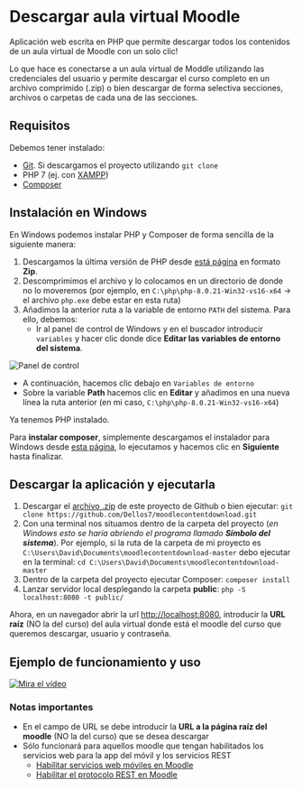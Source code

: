 # Descargar aula virtual Moodle

Aplicación web escrita en PHP que permite descargar todos los contenidos de un aula virtual de Moodle con un solo clic!

Lo que hace es conectarse a un aula virtual de Moddle utilizando las credenciales del usuario y permite descargar el curso completo en un archivo comprimido (.zip) o bien descargar de forma selectiva secciones, archivos o carpetas de cada una de las secciones.

## Requisitos

Debemos tener instalado:

- [Git](https://git-scm.com/). Si descargamos el proyecto utilizando `git clone`
- PHP 7 (ej. con [XAMPP](https://www.apachefriends.org/es/index.html))
- [Composer](https://getcomposer.org/)

## Instalación en Windows

En Windows podemos instalar PHP y Composer de forma sencilla de la siguiente manera:
1. Descargamos la última versión de PHP desde [está página](https://windows.php.net/download) en formato **Zip**.
2. Descomprimimos el archivo y lo colocamos en un directorio de donde no lo moveremos (por ejemplo, en `C:\php\php-8.0.21-Win32-vs16-x64` -> el archivo `php.exe` debe estar en esta ruta)
3. Añadimos la anterior ruta a la variable de entorno `PATH` del sistema. Para ello, debemos:
   - Ir al panel de control de Windows y en el buscador introducir `variables` y hacer clic donde dice **Editar las variables de entorno del sistema**.

![Panel de control](https://i.imgur.com/qcoCzE8.png)

   - A continuación, hacemos clic debajo en `Variables de entorno`
   - Sobre la variable **Path** hacemos clic en **Editar** y añadimos en una nueva línea la ruta anterior (en mi caso, `C:\php\php-8.0.21-Win32-vs16-x64`)
   
Ya tenemos PHP instalado.

Para **instalar composer**, simplemente descargamos el instalador para Windows desde [esta página](https://getcomposer.org/download/), lo ejecutamos y hacemos clic en **Siguiente** hasta finalizar.
   

## Descargar la aplicación y ejecutarla

1. Descargar el [archivo .zip](https://github.com/Dellos7/moodlecontentdownload/archive/refs/heads/master.zip) de este proyecto de Github o bien ejecutar: `git clone https://github.com/Dellos7/moodlecontentdownload.git`
2. Con una terminal nos situamos dentro de la carpeta del proyecto (*en Windows esto se haría abriendo el programa llamado **Símbolo del sistema***). Por ejemplo, si la ruta de la carpeta de mi proyecto es `C:\Users\David\Documents\moodlecontentdownload-master` debo ejecutar en la terminal: `cd C:\Users\David\Documents\moodlecontentdownload-master`
3. Dentro de la carpeta del proyecto ejecutar Composer: `composer install`
4. Lanzar servidor local desplegando la carpeta **public**:  `php -S localhost:8080 -t public/` 

Ahora, en un navegador abrir la url [http://localhost:8080](http://localhost:8080), introducir la **URL raíz** (NO la del curso) del aula virtual donde está el moodle del curso que queremos descargar, usuario y contraseña.

## Ejemplo de funcionamiento y uso

[![Mira el vídeo](https://img.youtube.com/vi/Q5XmedD5WZc/hqdefault.jpg)](https://youtu.be/Q5XmedD5WZc)

### Notas importantes

* En el campo de URL se debe introducir la **URL a la página raíz del moodle** (NO la del curso) que se desea descargar
* Sólo funcionará para aquellos moodle que tengan habilitados los servicios web para la app del móvil y los servicios REST
    * [Habilitar servicios web móviles en Moodle](https://docs.moodle.org/all/es/Servicios_web_m%C3%B3viles)
    * [Habilitar el protocolo REST en Moodle](https://docs.moodle.org/34/en/Using_web_services#Enabling_protocols)
